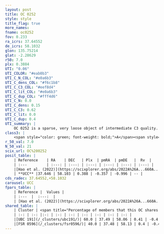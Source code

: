 ```yaml
---
layout: post
title: OC 0252
style: style
title_flag: true
more_names: 
fname: oc0252
fov: 0.233
ra_icrs: 37.64552
de_icrs: 58.1032
glon: 135.75214
glat: -2.28629
r50: 7.0
plx: 0.3884
UTI: "0.06"
UTI_COLOR: "#eab0b3"
UTI_C_N_COL: "#e0a6b3"
UTI_C_dens_COL: "#f6c1b8"
UTI_C_C3_COL: "#eef8d4"
UTI_C_lit_COL: "#e0a6b3"
UTI_C_dup_COL: "#fff4d6"
UTI_C_N: 0.0
UTI_C_dens: 0.15
UTI_C_C3: 0.62
UTI_C_lit: 0.0
UTI_C_dup: 0.4
UTI_summary: |
    OC 0252 is a sparse, very loose object of intermediate C3 quality. It was recently reported in the literature.<br><br><span style="color: #99180f; font-weight: bold;">Warning: </span>This is possibly a duplicated object, which shares a significant percentage of members with at least one previously reported entry.<br><br><span style="color: #99180f; font-weight: bold;">Warning: </span>contains less than 25 stars with <i>P>0.5</i> estimated.
class3: |
    <span style="color: green; font-weight: bold;">A</span><span style="color: red; font-weight: bold;">C</span>
r_50_val: 7.0
N_50_val: 21
scix_url: OC%200252
posit_table: |
    | Reference    | RA    | DEC   | Plx  | pmRA  | pmDE   |  Rv  |
    | :---         | :---: | :---: | :---: | :---: | :---: | :---: |
    |[Hao et al. (2022)](https://scixplorer.org/abs/2022A%26A...660A...4H) | 37.546 | 58.128 | 0.383 | -0.353 | -0.985 | -- |
    | **UCC** |37.646 | 58.103 | 0.388 | -0.357 | -0.996 | -- | 
cds_radec: 37.64552,+58.1032
carousel: UCC
fpars_table: |
    | Reference |  Values |
    | :---  |  :---:  |
    | [Hao et al. (2022)](https://scixplorer.org/abs/2022A%26A...660A...4H) | `AG=1.5, age=7.1, Z=0.026` |
shared_table: |
    | Cluster | <span title="Percentage of members that this OC shares with the ones listed">%</span>   | RA   | DEC   | Plx   | pmRA  | pmDE  | Rv | UTI |
    | :-: | :-: |:-: | :-: | :-: | :-: | :-: | :-: | :-: |
    |[UBC 191](/_clusters/ubc191/)| 60.0 | 37.49 | 58.06 | 0.41 | -0.4 | -0.95 | -46.84 |0.22 |
    |[FSR 0596](/_clusters/fsr0596/)| 40.0 | 37.48 | 58.13 | 0.4 | -0.48 | -0.91 | -51.17 |0.7 |
---
```


